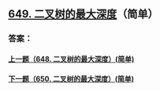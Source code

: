 ## [649. 二叉树的最大深度](https://leetcode-cn.com/problems/merge-two-sorted-lists/)（简单）





### 答案：



#### [上一题（648. 二叉树的最大深度）(简单)](https://github.com/sdwwld/leetCode/blob/master/src/main/java/com/wld/java/leetcode/leetCode0648.md)

#### [下一题（650. 二叉树的最大深度）(简单)](https://github.com/sdwwld/leetCode/blob/master/src/main/java/com/wld/java/leetcode/leetCode0650.md)